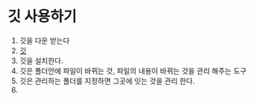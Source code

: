 # 깃 사용하기
1. 깃을 다운 받는다
  1. [깃](https://git-scm.com/download/win)
2. 깃을 설치한다.
3. 깃은 폴더안에 파일이 바뀌는 것, 파일의 내용이 바뀌는 것을 관리 해주는 도구
4. 깃은 관리하는 폴더를 지정하면 그곳에 잇는 것을 관리 한다.
5. 